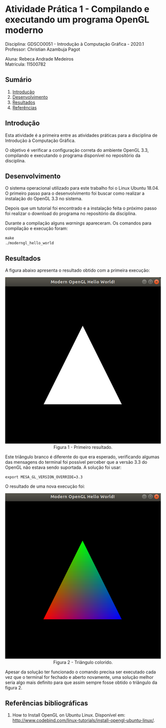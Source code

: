 # Atividade Prática 1 - Compilando e executando um programa OpenGL moderno

Disciplina: GDSCO0051 - Introdução à Computação Gráfica - 2020.1 <br />
Professor: Christian Azambuja Pagot

Aluna: Rebeca Andrade Medeiros <br />
Matrícula: 11500782

## Sumário

1. [Introdução](https://github.com/rebecamedeiros/icg/blob/main/Atividade_1/Atividade_1.md#introdu%C3%A7%C3%A3o)
2. [Desenvolvimento](https://github.com/rebecamedeiros/icg/blob/main/Atividade_1/Atividade_1.md#desenvolvimento)
3. [Resultados](https://github.com/rebecamedeiros/icg/blob/main/Atividade_1/Atividade_1.md#resultados)
4. [Referências](https://github.com/rebecamedeiros/icg/blob/main/Atividade_1/Atividade_1.md#refer%C3%AAncias-bibliogr%C3%A1ficas)

## Introdução

Esta atividade é a primeira entre as atividades práticas para a disciplina de Introdução à Computação Gráfica. <br />

O objetivo é verificar a configuração correta do ambiente OpenGL 3.3, compilando e executando o programa disponível no reposítório da disciplina. <br />

## Desenvolvimento 

O sistema operacional utilizado para este trabalho foi o Linux Ubuntu 18.04. O primeiro passo para o desenvolvimento foi buscar como realizar a instalação do OpenGL 3.3 no sistema. <br/>

Depois que um tutorial foi encontrado e a instalação feita o próximo passo foi realizar o download do programa no repositório da disciplina. <br />

Durante a compilação alguns *warnings* apareceram. Os comandos para compilação e execução foram:

```
make
./moderngl_hello_world 
```

## Resultados

A figura abaixo apresenta o resultado obtido com a primeira execução:

<p align="center">
  <img src="https://raw.githubusercontent.com/rebecamedeiros/icg/main/Atividade_1/Figuras/figura1.png" /> <br />
  Figura 1 - Primeiro resultado.
</p>

Este triângulo branco é diferente do que era esperado, verificando algumas das mensagens do terminal foi possível perceber que a versão 3.3 do OpenGL não estava sendo suportada. A solução foi usar:
```
export MESA_GL_VERSION_OVERRIDE=3.3
```
O resultado de uma nova execução foi:

<p align="center">
  <img src="https://github.com/rebecamedeiros/icg/blob/main/Atividade_1/Figuras/figura2.png?raw=true" /> <br />
  Figura 2 - Triângulo colorido.
</p>

Apesar da solução ter funcionado o comando precisa ser executado cada vez que o terminal for fechado e aberto novamente, uma solução melhor seria algo mais definito para que assim sempre fosse obtido o triângulo da figura 2. 

## Referências bibliográficas
1. How to Install OpenGL on Ubuntu Linux. Disponível em: <http://www.codebind.com/linux-tutorials/install-opengl-ubuntu-linux/>.
